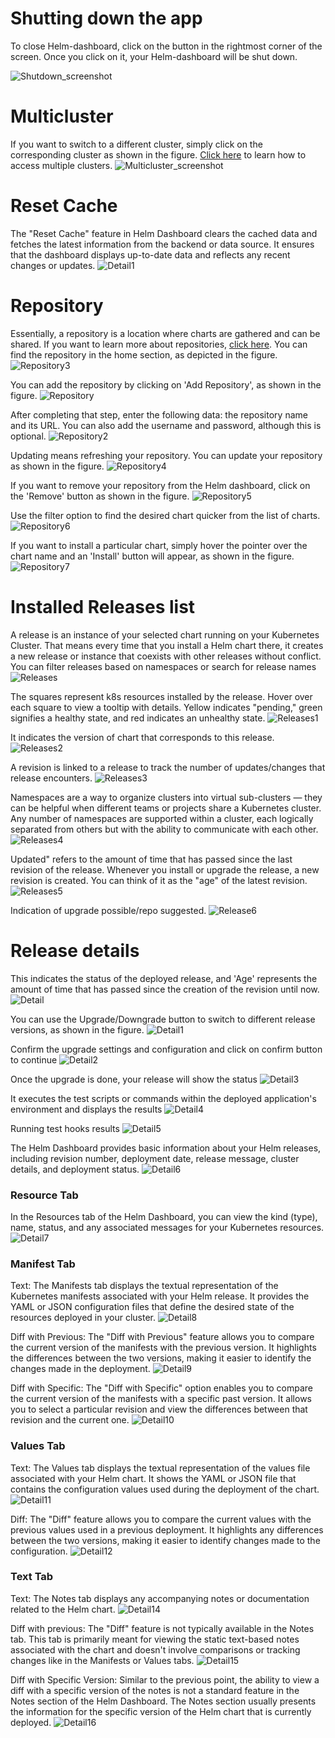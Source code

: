 # Shutting down the app
To close Helm-dashboard, click on the button in the rightmost corner of the screen. Once you click on it, your Helm-dashboard will be shut down.

![Shutdown_screenshot](images/screenshot_shut_down.png)

# Multicluster
If you want to switch to a different cluster, simply click on the corresponding cluster as shown in the figure. [Click here](https://kubernetes.io/docs/tasks/access-application-cluster/configure-access-multiple-clusters/) to learn how to access multiple clusters.
![Multicluster_screenshot](images/screenshot_multicluster.png)

# Reset Cache
The "Reset Cache" feature in Helm Dashboard clears the cached data and fetches the latest information from the backend or data source. It ensures that the dashboard displays up-to-date data and reflects any recent changes or updates.
![Detail1](images/screenshot_reset_cache.png)

# Repository
Essentially, a repository is a location where charts are gathered and can be shared. If you want to learn more about repositories, [click here](https://helm.sh/docs/topics/chart_repository/). You can find the repository in the home section, as depicted in the figure.
![Repository3](images/screenshot_repository3.png)

You can add the repository by clicking on 'Add Repository', as shown in the figure.
![Repository](images/screenshot_repository.png)

After completing that step, enter the following data: the repository name and its URL. You can also add the username and password, although this is optional.
![Repository2](images/screenshot_repository2.png)

Updating means refreshing your repository. You can update your repository as shown in the figure.
![Repository4](images/screenshot_repository4.png)

If you want to remove your repository from the Helm dashboard, click on the 'Remove' button as shown in the figure.
![Repository5](images/screenshot_repository5.png)

Use the filter option to find the desired chart quicker from the list of charts.
![Repository6](images/screenshot_repository6.png)

If you want to install a particular chart, simply hover the pointer over the chart name and an 'Install' button will appear, as shown in the figure.
![Repository7](images/screenshot_repository7.png)

# Installed Releases list
A release is an instance of your selected chart running on your Kubernetes Cluster. That means every time that you install a Helm chart there, it creates a new release or instance that coexists with other releases without conflict. You can filter releases based on namespaces or search for release names 
![Releases](images/screenshot_release.png)

The squares represent k8s resources installed by the release. Hover over each square to view a tooltip with details. Yellow indicates "pending," green signifies a healthy state, and red indicates an unhealthy state.
![Releases1](images/screenshot_release1.png)

It indicates the version of chart that corresponds to this release.
![Releases2](images/screenshot_release2.png)

A revision is linked to a release to track the number of updates/changes that release encounters.
![Releases3](images/screenshot_release3.png)
 
Namespaces are a way to organize clusters into virtual sub-clusters — they can be helpful when different teams or projects share a Kubernetes cluster. Any number of namespaces are supported within a cluster, each logically separated from others but with the ability to communicate with each other.
![Releases4](images/screenshot_release4.png)

Updated" refers to the amount of time that has passed since the last revision of the release. Whenever you install or upgrade the release, a new revision is created. You can think of it as the "age" of the latest revision.
![Releases5](images/screenshot_release5.png)

Indication of upgrade possible/repo suggested.
![Release6](images/screenshot_upgrade_available.png)

# Release details
This indicates the status of the deployed release, and 'Age' represents the amount of time that has passed since the creation of the revision until now.
![Detail](images/screenshot_release_detail.png)

You can use the Upgrade/Downgrade button to switch to different release versions, as shown in the figure.
![Detail1](images/screenshot_upgrade_available2.png)

Confirm the upgrade settings and configuration and click on confirm button to continue
![Detail2](images/screenshot_upgrade_confirmation.png)

Once the upgrade is done, your release will show the status 
![Detail3](images/screenshot_upgrade_complete.png)

It executes the test scripts or commands within the deployed application's environment and displays the results
![Detail4](images/screenshot_run_tests.png)

Running test hooks results 
![Detail5](images/screenshot_test_results.png)

The Helm Dashboard provides basic information about your Helm releases, including revision number, deployment date, release message, cluster details, and deployment status.
![Detail6](images/screenshot_basic_info.png)

### Resource Tab

In the Resources tab of the Helm Dashboard, you can view the kind (type), name, status, and any associated messages for your Kubernetes resources.
![Detail7](images/screenshot_resource.png)

### Manifest Tab

Text: The Manifests tab displays the textual representation of the Kubernetes manifests associated with your Helm release. It provides the YAML or JSON configuration files that define the desired state of the resources deployed in your cluster.
![Detail8](images/screenshot_manifest_view.png)

Diff with Previous: The "Diff with Previous" feature allows you to compare the current version of the manifests with the previous version. It highlights the differences between the two versions, making it easier to identify the changes made in the deployment.
![Detail9](images/screenshot_manifest_diff_prev.png)

Diff with Specific: The "Diff with Specific" option enables you to compare the current version of the manifests with a specific past version. It allows you to select a particular revision and view the differences between that revision and the current one.
![Detail10](images/screenshot_manifest_diff_specific.png)

### Values Tab

Text: The Values tab displays the textual representation of the values file associated with your Helm chart. It shows the YAML or JSON file that contains the configuration values used during the deployment of the chart.
![Detail11](images/screenshot_values_view.png)

Diff: The "Diff" feature allows you to compare the current values with the previous values used in a previous deployment. It highlights any differences between the two versions, making it easier to identify changes made to the configuration.
![Detail12](images/screenshot_values_diff_prev.png)

### Text Tab

Text: The Notes tab displays any accompanying notes or documentation related to the Helm chart.
![Detail14](images/screenshot_notes_view.png)

Diff with previous: The "Diff" feature is not typically available in the Notes tab. This tab is primarily meant for viewing the static text-based notes associated with the chart and doesn't involve comparisons or tracking changes like in the Manifests or Values tabs.
![Detail15](images/screenshot_notes_diff_prev.png)

Diff with Specific Version: Similar to the previous point, the ability to view a diff with a specific version of the notes is not a standard feature in the Notes section of the Helm Dashboard. The Notes section usually presents the information for the specific version of the Helm chart that is currently deployed.
![Detail16](images/screenshot_notes_diff_specific_version.png)










